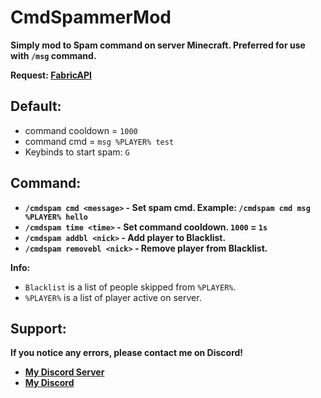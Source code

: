 # CmdSpammerMod

**Simply mod to Spam command on server Minecraft. Preferred for use with `/msg` command.**

**Request: [FabricAPI](https://www.curseforge.com/minecraft/mc-mods/fabric-api)**

Default:
--------
- command cooldown = `1000`
- command cmd = `msg %PLAYER% test`
- Keybinds to start spam: `G`

Command:
--------
- **`/cmdspam cmd <message>` - Set spam cmd. Example: `/cmdspam cmd msg %PLAYER% hello`**
- **`/cmdspam time <time>` - Set command cooldown. `1000` = `1s`**
- **`/cmdspam addbl <nick>` - Add player to Blacklist.**
- **`/cmdspam removebl <nick>` - Remove player from Blacklist.**


**Info:**
- `Blacklist` is a list of people skipped from `%PLAYER%`.
- `%PLAYER%` is a list of player active on server.

Support:
--------
**If you notice any errors, please contact me on Discord!**
- **[My Discord Server](https://discord.gg/94qhBxDEv8)**
- **[My Discord](https://discord.com/users/431183447667638272)**
